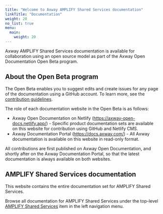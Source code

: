 ```yaml
---
title: "Welcome to Axway AMPLIFY Shared Services documentation"
linkTitle: "Documentation"
weight: 20
no_list: true
menu:
  main:
    weight: 20
---
```


Axway AMPLIFY Shared Services documentation is available for collaboration using an open source model as part of the Axway Open Documentation Open Beta program.

## About the Open Beta program

The Open Beta enables you to suggest edits and create issues for any page of the documentation using a GitHub account. To learn more, see the [contribution guidelines](/docs/contribution_guidelines/).

The role of each documentation website in the Open Beta is as follows:

* Axway Open Documentation on Netlify (<https://axway-open-docs.netlify.app/>) - Specific product documentation sets are available on this website for contribution using GitHub and Netlify CMS.
* Axway Documentation Portal (<https://docs.axway.com/>) - All Axway documentation is available on this website in read-only format.

All contributions are first published on Axway Open Documentation, and shortly after on the Axway Documentation Portal, so that the latest documentation is always available on both websites.

## AMPLIFY Shared Services documentation

This website contains the entire documentation set for AMPLIFY Shared Services.

Browse all documentation for AMPLIFY Shared Services under the top-level [AMPLIFY Shared Services](/docs/shared_services/) item in the left navigation menu.
